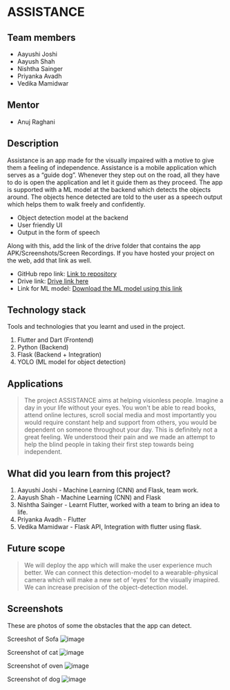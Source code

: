 # ASSISTANCE

## Team members
* Aayushi Joshi
* Aayush Shah
* Nishtha Sainger
* Priyanka Avadh
* Vedika Mamidwar

## Mentor
* Anuj Raghani

## Description

Assistance is an app made for the visually impaired with a motive to give them a feeling of independence. Assistance is a mobile application which serves as a “guide dog”. Whenever they step out on the road, all they have to do is open the application and let it guide them as they proceed. The app is supported with a ML model at the backend which detects the objects around. The objects hence detected are told to the user as a speech output which helps them to walk freely and confidently.

* Object detection model at the backend
* User friendly UI
* Output in the form of speech


Along with this, add the link of the drive folder that contains the app APK/Screenshots/Screen Recordings. If you have hosted your project on the web, add that link as well.

* GitHub repo link: [Link to repository](https://github.com/003ash/Assistance)
* Drive link: [Drive link here](https://drive.google.com/drive/folders/1bXCCSajTBEtCHBfvTbc10neAITBEcgiQ?usp=sharing)
* Link for ML model: [Download the ML model using this link](https://drive.google.com/file/d/107skJf_dChg7qNPD2D2LQYdjRiFxxbIG/view?usp=sharing)

## Technology stack

Tools and technologies that you learnt and used in the project.

1. Flutter and Dart (Frontend)
2. Python (Backend)
3. Flask (Backend + Integration)
4. YOLO (ML model for object detection)

## Applications
>The project ASSISTANCE aims at helping visionless people. Imagine a day in your life without your eyes. You won't be able to read books, attend online lectures, scroll social media and most importantly you would require constant help and support from others, you would be dependent on someone throughout your day. This is definitely not a great feeling.
 We understood their pain and we made an attempt to help the blind people in taking their first step towards being independent.

## What did you learn from this project?

1. Aayushi Joshi - Machine Learning (CNN) and Flask, team work.
2. Aayush Shah - Machine Learning (CNN) and Flask
3. Nishtha Sainger - Learnt Flutter, worked with a team to bring an idea to life.
4. Priyanka Avadh - Flutter
5. Vedika Mamidwar - Flask API, Integration with flutter using flask.

## Future scope
>We will deploy the app which will make the user experience much better.
>We can connect this detection-model to a wearable-physical camera which will make a new set of 'eyes' for the visually imapired.
>We can increase precision of the object-detection model.

## Screenshots
These are photos of some the obstacles that the app can detect. 

Screeshot of Sofa
![image](https://drive.google.com/uc?export=view&id=1htCeFaRcWhe1myNG5VzgHKvYmswVjsLI)

Screenshot of cat
![image](https://drive.google.com/uc?export=view&id=1Ca2lwdcj10petiduUtNiWfo8NZtCtmP3)

Screenshot of oven
![image](https://drive.google.com/uc?export=view&id=1fvwvLH652hczeEWgP3EO8zItMrm13oWW)

Screenshot of dog
![image](https://drive.google.com/uc?export=view&id=1fgO6u18Gzc-jcChBuPUxlbI5MfcjHUbK)

